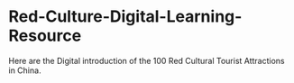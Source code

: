 # Red-Culture-Digital-Learning-Resource
Here are the Digital introduction of the 100 Red Cultural Tourist Attractions in China.
